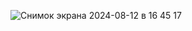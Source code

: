 ![Снимок экрана 2024-08-12 в 16 45 17](https://github.com/user-attachments/assets/f33cf9f4-2a06-4ca6-b15c-d0e8d9d7c70a)

